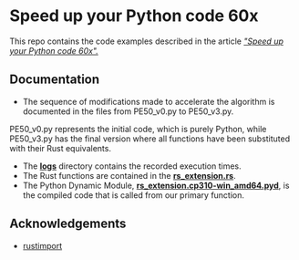 
# Speed up your Python code 60x

This repo contains the code examples described in the article [*"Speed up your Python code 60x".*](https://adamcseresznye.github.io/posts/speed_up_py/speed_up_py.html)


## Documentation

- The sequence of modifications made to accelerate the algorithm is documented in the files from PE50_v0.py to PE50_v3.py. 

PE50_v0.py represents the initial code, which is purely Python, while PE50_v3.py has the final version where all functions have been substituted with their Rust equivalents.

- The [**logs**](https://github.com/adamcseresznye/speed_up_py/tree/main/logs) directory contains the recorded execution times.
- The Rust functions are contained in the [**rs_extension.rs**](https://github.com/adamcseresznye/speed_up_py/blob/main/rs_extension.rs).
- The Python Dynamic Module, [**rs_extension.cp310-win_amd64.pyd**](https://github.com/adamcseresznye/speed_up_py/blob/main/rs_extension.cp310-win_amd64.pyd), is the compiled code that is called from our primary function.
## Acknowledgements

 - [rustimport](https://github.com/mityax/rustimport)


